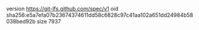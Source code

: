 version https://git-lfs.github.com/spec/v1
oid sha256:e5a7efa07b23674374611dd58c6828c97c41aa102a651dd24984b58038bed92b
size 7937

